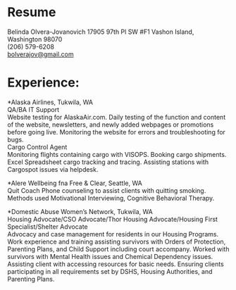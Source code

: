 # Resume
Belinda Olvera-Jovanovich
17905 97th Pl SW #F1 Vashon Island, Washington 98070  
(206) 579-6208  
bolverajov@gmail.com    
# Experience: 

*Alaska Airlines, Tukwila, WA   
QA/BA IT Support     
Website testing for AlaskaAir.com. Daily testing of the function and content of the website, newsletters, and newly added webpages or promotions before going live. Monitoring the website for errors and troubleshooting for bugs.   
Cargo Control Agent      
Monitoring flights containing cargo with VISOPS. Booking cargo shipments.  Excel Spreadsheet cargo tracking and tracing.  Assisting stations with Cargospot issues via helpdesk.  

*Alere Wellbeing fna Free & Clear, Seattle, WA   
Quit Coach 
Phone counseling to assist clients with quitting smoking.  Methods used Motivational Interviewing, Cognitive Behavioral Therapy.

*Domestic Abuse Women’s Network, Tukwila, WA   
Housing Advocate/CSO Advocate/Thor Housing Advocate/Housing First Specialist/Shelter Advocate       
Advocacy and case management for residents in our Housing Programs.  Work experience and training assisting survivors with Orders of Protection, Parenting Plans, and Child Support including court accompany. Worked with survivors with Mental Health issues and Chemical Dependency issues.  Assisting client with accessing resources for basic needs. Ensuring clients participating in all requirements set by DSHS, Housing Authorities, and Parenting Plans. 

